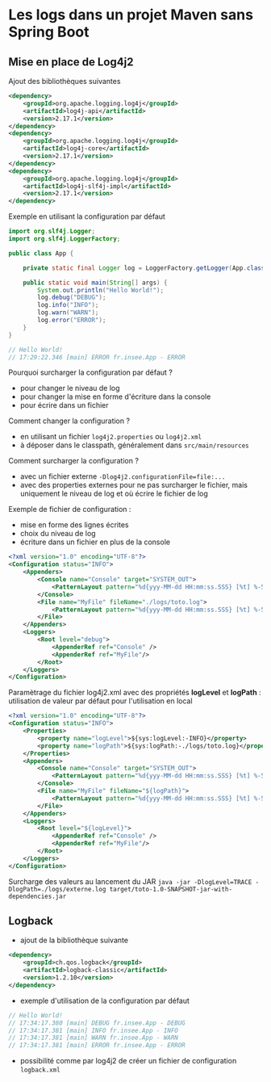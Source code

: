 # Les logs dans un projet Maven sans Spring Boot

## Mise en place de Log4j2

Ajout des bibliothèques suivantes

```xml
<dependency>
	<groupId>org.apache.logging.log4j</groupId>
	<artifactId>log4j-api</artifactId>
	<version>2.17.1</version>
</dependency>
<dependency>
	<groupId>org.apache.logging.log4j</groupId>
	<artifactId>log4j-core</artifactId>
	<version>2.17.1</version>
</dependency>
<dependency>
	<groupId>org.apache.logging.log4j</groupId>
	<artifactId>log4j-slf4j-impl</artifactId>
	<version>2.17.1</version>
</dependency>
```

Exemple en utilisant la configuration par défaut

```java
import org.slf4j.Logger;
import org.slf4j.LoggerFactory;

public class App {

    private static final Logger log = LoggerFactory.getLogger(App.class);

    public static void main(String[] args) {
        System.out.println("Hello World!");
        log.debug("DEBUG");
        log.info("INFO");
        log.warn("WARN");
        log.error("ERROR");
    }
}

// Hello World!
// 17:29:22.346 [main] ERROR fr.insee.App - ERROR
```

Pourquoi surcharger la configuration par défaut ?
- pour changer le niveau de log
- pour changer la mise en forme d'écriture dans la console
- pour écrire dans un fichier

Comment changer la configuration ?
- en utilisant un fichier `log4j2.properties` ou `log4j2.xml`
- à déposer dans le classpath, généralement dans `src/main/resources`

Comment surcharger la configuration ?
- avec un fichier externe `-Dlog4j2.configurationFile=file:...`
- avec des properties externes pour ne pas surcharger le fichier, mais uniquement le niveau de log et où écrire le fichier de log

Exemple de fichier de configuration :
- mise en forme des lignes écrites
- choix du niveau de log
- écriture dans un fichier en plus de la console

```xml
<?xml version="1.0" encoding="UTF-8"?>
<Configuration status="INFO">
	<Appenders>
		<Console name="Console" target="SYSTEM_OUT">
			<PatternLayout pattern="%d{yyy-MM-dd HH:mm:ss.SSS} [%t] %-5level %logger{36} - %msg%n" />
		</Console>
		<File name="MyFile" fileName="./logs/toto.log">
			<PatternLayout pattern="%d{yyy-MM-dd HH:mm:ss.SSS} [%t] %-5level %logger{36} - %msg%n"/>
		</File>
	</Appenders>
	<Loggers>
		<Root level="debug">
			<AppenderRef ref="Console" />
			<AppenderRef ref="MyFile"/>
		</Root>
	</Loggers>
</Configuration>
```

Paramètrage du fichier log4j2.xml avec des propriétés **logLevel** et **logPath** : utilisation de valeur par défaut pour l'utilisation en local

```xml
<?xml version="1.0" encoding="UTF-8"?>
<Configuration status="INFO">
	<Properties>
		<property name="logLevel">${sys:logLevel:-INFO}</property>
		<property name="logPath">${sys:logPath:-./logs/toto.log}</property>
	</Properties>
	<Appenders>
		<Console name="Console" target="SYSTEM_OUT">
			<PatternLayout pattern="%d{yyy-MM-dd HH:mm:ss.SSS} [%t] %-5level %logger{36} - %msg%n" />
		</Console>
		<File name="MyFile" fileName="${logPath}">
			<PatternLayout pattern="%d{yyy-MM-dd HH:mm:ss.SSS} [%t] %-5level %logger{36} - %msg%n"/>
		</File>
	</Appenders>
	<Loggers>
		<Root level="${logLevel}">
			<AppenderRef ref="Console" />
			<AppenderRef ref="MyFile"/>
		</Root>
	</Loggers>
</Configuration>
```

Surcharge des valeurs au lancement du JAR `java -jar -DlogLevel=TRACE -DlogPath=./logs/externe.log target/toto-1.0-SNAPSHOT-jar-with-dependencies.jar`


## Logback

- ajout de la bibliothèque suivante
```xml
<dependency>
    <groupId>ch.qos.logback</groupId>
    <artifactId>logback-classic</artifactId>
    <version>1.2.10</version>
</dependency>
```

- exemple d'utilisation de la configuration par défaut

```java
// Hello World!
// 17:34:17.380 [main] DEBUG fr.insee.App - DEBUG
// 17:34:17.381 [main] INFO fr.insee.App - INFO
// 17:34:17.381 [main] WARN fr.insee.App - WARN
// 17:34:17.381 [main] ERROR fr.insee.App - ERROR
```

- possibilité comme par log4j2 de créer un fichier de configuration `logback.xml`
